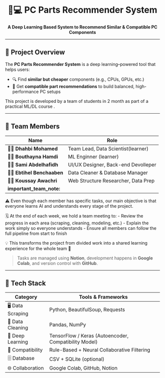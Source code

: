 <div align="center">

# 🧠💻 PC Parts Recommender System  
**A Deep Learning Based System to Recommend Similar & Compatible PC Components**

</div>

---

## 📌 **Project Overview**

The **PC Parts Recommender System** is a deep learning–powered tool that helps users:
- 🔍 Find **similar but cheaper** components (e.g., CPUs, GPUs, etc.)  
- 🤝 Get **compatible part recommendations** to build balanced, high-performance PC setups  

This project is developed by a team of students in 2 month as part of a practical ML/DL course .

---

## 👥 **Team Members**

| Name        | Role                              |
|------------|------------------------------------|
| 👨‍💻 **Dhahbi Mohamed** | Team Lead, Data Scientist(learner)|
| 👨‍💻 **Bouthayna Hamdi** |ML Enginner (learner)|
| 👩‍💻 **Sami Abdelhafidh** | UI/UX Designer, Back-end Devolleper|
| 👨‍💻 **Ebtihel Benchaaben** | Data Cleaner & Database Manager |
| 👨‍💻 **Koussay Awachri** | Web Structure Researcher, Data Prep |
**important_team_note:**|
  ⚠️ Even though each member has specific tasks, our main objective is that 
  everyone learns AI and understands every stage of the project. 

  🗓️ At the end of each week, we hold a team meeting to:
    - Review the progress in each area (scraping, cleaning, modeling, etc.)
    - Explain the work simply so everyone understands
    - Ensure all members can follow the full pipeline from start to finish

  💡 This transforms the project from divided work into a shared learning experience 
  for the whole team 🚀

  
> Tasks are managed using **Notion**, development happens in **Google Colab**, and version control with **GitHub**.

---

## 🧰 **Tech Stack**

| Category            | Tools & Frameworks |
|---------------------|----------------------|
| 🖥 Data Scraping     | Python, BeautifulSoup, Requests |
| 🧹 Data Cleaning     | Pandas, NumPy |
| 🧠 Deep Learning     | TensorFlow / Keras (Autoencoder, Compatibility Model) |
| 🧠 Compatibility     | Rule-Based + Neural Collaborative Filtering |
| 🗄 Database          | CSV + SQLite (optional) |
| 🌐 Collaboration     | Google Colab, GitHub, Notion |

